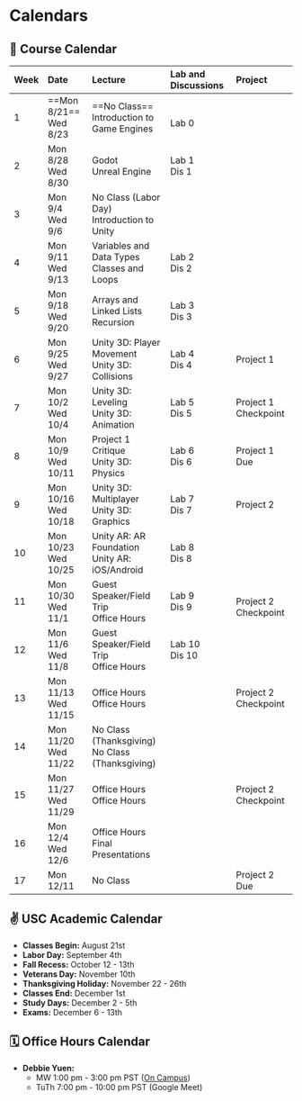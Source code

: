 # Calendars
## 📓 Course Calendar
| Week | Date                     | Lecture                                           | Lab and Discussions              | Project |
| :----| :----------------------- | :------------------------------------------------ | :-------------------------------| :--------------|
| 1    | ==Mon 8/21== <br> Wed 8/23   | ==No Class== <br> Introduction to Game Engines | <br> Lab 0 | |
| 2    | Mon 8/28 <br> Wed 8/30   | Godot <br> Unreal Engine |  Lab 1 <br> Dis 1 | | |
| 3    | Mon 9/4 <br> Wed 9/6     | No Class (Labor Day) <br> Introduction to Unity | |
| 4    | Mon 9/11 <br> Wed 9/13   | Variables and Data Types <br> Classes and Loops | Lab 2 <br> Dis 2 |
| 5    | Mon 9/18 <br> Wed 9/20   | Arrays and Linked Lists <br> Recursion | Lab 3 <br> Dis 3 |
| 6    | Mon 9/25 <br> Wed 9/27   | Unity 3D: Player Movement <br> Unity 3D: Collisions | Lab 4 <br> Dis 4 | Project 1 |
| 7    | Mon 10/2 <br> Wed 10/4   | Unity 3D: Leveling <br> Unity 3D: Animation | Lab 5 <br> Dis 5 | Project 1 Checkpoint |
| 8    | Mon 10/9 <br> Wed 10/11  | Project 1 Critique <br> Unity 3D: Physics | Lab 6 <br> Dis 6 | Project 1 Due |
| 9    | Mon 10/16 <br> Wed 10/18 | Unity 3D: Multiplayer <br> Unity 3D: Graphics | Lab 7 <br> Dis 7 | Project 2 |
| 10   | Mon 10/23 <br> Wed 10/25 | Unity AR: AR Foundation <br> Unity AR: iOS/Android | Lab 8 <br> Dis 8 |
| 11   | Mon 10/30 <br> Wed 11/1  | Guest Speaker/Field Trip <br> Office Hours | Lab 9 <br> Dis 9 | <br> Project 2 Checkpoint |
| 12   | Mon 11/6 <br> Wed 11/8   | Guest Speaker/Field Trip <br> Office Hours | Lab 10 <br> Dis 10 |
| 13   | Mon 11/13 <br> Wed 11/15 | Office Hours <br> Office Hours | | Project 2 Checkpoint|
| 14   | Mon 11/20 <br> Wed 11/22 | No Class (Thanksgiving) <br> No Class (Thanksgiving) | | |
| 15   | Mon 11/27 <br> Wed 11/29 | Office Hours <br> Office Hours | | Project 2 Checkpoint |
| 16   | Mon 12/4 <br> Wed 12/6   | Office Hours <br> Final Presentations | | |
| 17   | Mon 12/11 | No Class | | Project 2 Due|

## ✌️ USC Academic Calendar
* **Classes Begin:** August 21st
* **Labor Day:** September 4th
* **Fall Recess:** October 12 - 13th
* **Veterans Day:** November 10th
* **Thanksgiving Holiday:** November 22 - 26th
* **Classes End:** December 1st
* **Study Days:** December 2 - 5th
* **Exams:** December 6 - 13th

## 🗓️ Office Hours Calendar

* **Debbie Yuen:** 
    * MW 1:00 pm - 3:00 pm PST ([On Campus](https://calendly.com/debbieyuen/30min))
    * TuTh 7:00 pm - 10:00 pm PST (Google Meet)